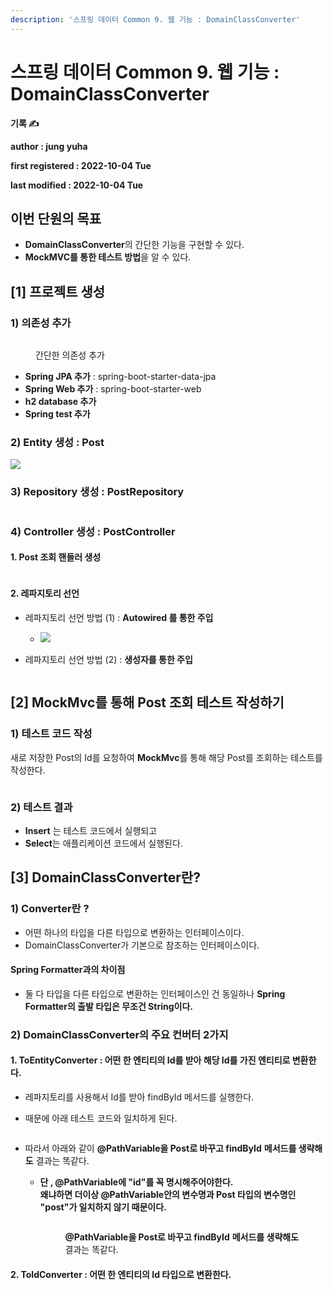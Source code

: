 ```yaml
---
description: '스프링 데이터 Common 9. 웹 기능 : DomainClassConverter'
---
```


# 스프링 데이터 Common 9. 웹 기능 : DomainClassConverter

**기록 ✍️**

**author : jung yuha**

**first registered : 2022-10-04 Tue**

**last modified : 2022-10-04 Tue**

## **이번 단원의 목표**

* **DomainClassConverter**의 간단한 기능을 구현할 수 있다.
* **MockMVC를 통한 테스트 방법**을 알 수 있다.

## \[1] 프로젝트 생성

### 1) 의존성 추가

<figure><img src="../.gitbook/assets/image (9) (1) (4).png" alt=""><figcaption><p> 간단한 의존성 추가</p></figcaption></figure>

* **Spring JPA 추가** : spring-boot-starter-data-jpa
* **Spring Web 추가** : spring-boot-starter-web
* **h2 database 추가**
* **Spring test 추가**

### 2) Entity 생성 : Post

![](<../.gitbook/assets/image (42).png>)

### 3) Repository 생성  : PostRepository

<figure><img src="../.gitbook/assets/image (14) (4).png" alt=""><figcaption></figcaption></figure>

### 4) Controller 생성 : PostController

#### 1. Post 조회 핸들러 생성

<figure><img src="../.gitbook/assets/image (2) (1) (3).png" alt=""><figcaption></figcaption></figure>

#### 2. 레파지토리 선언&#x20;

* 레파지토리 선언 방법 (1) : **Autowired 를 통한 주입**
  * ![](<../.gitbook/assets/image (15) (3).png>)
*   레파지토리 선언 방법 (2) : **생성자를 통한 주입**

    <figure><img src="../.gitbook/assets/image (13) (4).png" alt=""><figcaption></figcaption></figure>

## \[2] **MockMvc**를 통해 Post 조회 테스트 작성하기

### 1) 테스트 코드 작성

새로 저장한 Post의 Id를 요청하여 **MockMvc**를 통해 해당 Post를 조회하는 테스트를 작성한다.

<figure><img src="../.gitbook/assets/image (3) (1) (6).png" alt=""><figcaption></figcaption></figure>

### 2) 테스트 결과

* **Insert** 는 테스트 코드에서 실행되고
* **Select**는 애플리케이션 코드에서 실행된다.

## \[3] DomainClassConverter란?

### 1) Converter란 ?

* 어떤 하나의 타입을 다른 타입으로 변환하는 인터페이스이다.
* DomainClassConverter가 기본으로 참조하는 인터페이스이다.

#### Spring Formatter과의 차이점

* 둘 다 타입을 다른 타입으로 변환하는 인터페이스인 건 동일하나 **Spring Formatter의 출발 타입은 무조건 String이다.**

### 2) DomainClassConverter의 주요 컨버터 2가지

#### 1. ToEntityConverter : 어떤 한 엔티티의 Id를 받아 해당 Id를 가진 엔티티로 변환한다.

* 레파지토리를 사용해서 Id를 받아 findById 메서드를 실행한다.
*   때문에 아래 테스트 코드와 일치하게 된다.

    <figure><img src="https://files.gitbook.com/v0/b/gitbook-x-prod.appspot.com/o/spaces%2FqtYm6Ywqj38cH80t6PRm%2Fuploads%2F6AEtGCToclZdiKaFcTUs%2Fimage.png?alt=media&#x26;token=2d6ed0c3-4dad-4223-abaa-66250d99263a" alt=""><figcaption></figcaption></figure>
* 따라서 아래와 같이 **@PathVariable을 Post로 바꾸고 findById** **메서드를 생략해도** 결과는 똑같다.
  *   **단 , @PathVariable에 "id"를 꼭 명시해주어야한다.** \
      **왜냐하면 더이상 @PathVariable안의 변수명과 Post 타입의 변수명인 "post"가 일치하지 않기 때문이다.**

      <figure><img src="../.gitbook/assets/image (19) (2).png" alt=""><figcaption><p> <strong>@PathVariable을 Post로 바꾸고 findById</strong> <strong>메서드를 생략해도</strong> 결과는 똑같다.</p></figcaption></figure>

#### 2. ToIdConverter : 어떤 한 엔티티의 Id 타입으로 변환한다.
